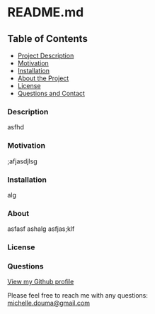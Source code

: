 
  
# README.md


     
## Table of Contents

- [Project Description](#project-description)
- [Motivation](#motivation)
- [Installation](#installation)
- [About the Project](#about-the-project)
- [License](#license)
- [Questions and Contact](#questions-and-contact)

### Description
asfhd


### Motivation
;afjasdjlsg

### Installation
alg

### About
asfasf
ashalg
asfjas;klf

### License

### Questions
[View my Github profile](www.github.com)  

Please feel free to reach me with any questions: michelle.douma@gmail.com


    